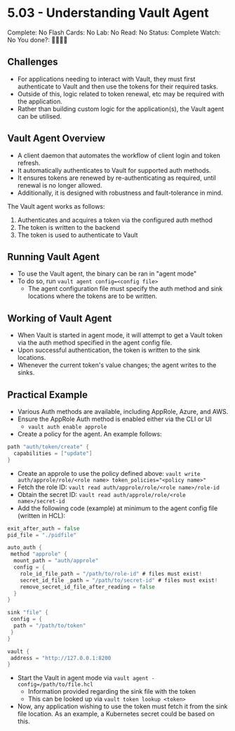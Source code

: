 # 5.03 - Understanding Vault Agent

Complete: No
Flash Cards: No
Lab: No
Read: No
Status: Complete
Watch: No
You done?: 🌚🌚🌚🌚

## Challenges

- For applications needing to interact with Vault, they must first authenticate to Vault and then use the tokens for their required tasks.
- Outside of this, logic related to token renewal, etc may be required with the application.
- Rather than building custom logic for the application(s), the Vault agent can be utilised.

## Vault Agent Overview

- A client daemon that automates the workflow of client login and token refresh.
- It automatically authenticates to Vault for supported auth methods.
- It ensures tokens are renewed by re-authenticating as required, until renewal is no longer allowed.
- Additionally, it is designed with robustness and fault-tolerance in mind.

The Vault agent works as follows:

1. Authenticates and acquires a token via the configured auth method
2. The token is written to the backend
3. The token is used to authenticate to Vault

## Running Vault Agent

- To use the Vault agent, the binary can be ran in "agent mode"
- To do so, run `vault agent config=<config file>`
  - The agent configuration file must specify the auth method and sink locations where the tokens are to be written.

## Working of Vault Agent

- When Vault is started in agent mode, it will attempt to get a Vault token via the auth method specified in the agent config file.
- Upon successful authentication, the token is written to the sink locations.
- Whenever the current token's value changes; the agent writes to the sinks.

## Practical Example

- Various Auth methods are available, including AppRole, Azure, and AWS.
- Ensure the AppRole Auth method is enabled either via the CLI or UI
  - `vault auth enable approle`
- Create a policy for the agent. An example follows:

```go
path "auth/token/create" {
  capabilities = ["update"]
}
```

- Create an approle to use the policy defined above: `vault write auth/approle/role/<role name> token_policies="<policy name>"`
- Fetch the role ID: `vault read auth/approle/role/<role name>/role-id`
- Obtain the secret ID: `vault read auth/approle/role/<role name>/secret-id`
- Add the following code (example) at minimum to the agent config file (written in HCL):

```go
exit_after_auth = false
pid_file = "./pidfile"

auto_auth {
 method "approle" {
  mount_path = "auth/approle"
  config = {
    role_id_file_path = "/path/to/role-id" # files must exist!
    secret_id_file _path = "/path/to/secret-id" # files must exist!
    remove_secret_id_file_after_reading = false
  }
}

sink "file" {
 config = {
  path = "/path/to/token"
 }
}

vault {
 address = "http://127.0.0.1:8200
}
```

- Start the Vault in agent mode via `vault agent -config=/path/to/file.hcl`
  - Information provided regarding the sink file with the token
  - This can be looked up via `vault token lookup <token>`
- Now, any application wishing to use the token must fetch it from the sink file location. As an example, a Kubernetes secret could be based on this.
